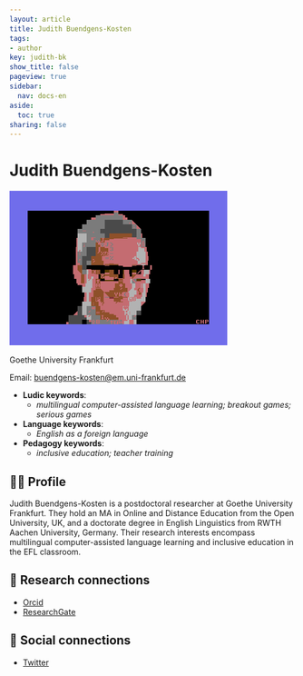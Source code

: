 ```yaml
---
layout: article
title: Judith Buendgens-Kosten
tags:
- author
key: judith-bk
show_title: false
pageview: true
sidebar:
  nav: docs-en
aside:
  toc: true
sharing: false
---
```


# Judith Buendgens-Kosten

<div class="card">
  <div class="card__image">
    <img class="image" src="/assets/images/llp-judith.png"/>
    <div class="overlay overlay--bottom">
      <p>Goethe University Frankfurt</p>
    </div>
  </div>
</div>

Email: [buendgens-kosten@em.uni-frankfurt.de](mailto:buendgens-kosten@em.uni-frankfurt.de)

- **Ludic keywords**: 
  - *multilingual computer-assisted language learning; breakout games; serious games*
- **Language keywords**: 
  - *English as a foreign language*
- **Pedagogy keywords**: 
  - *inclusive education; teacher training*
<!--more-->

## 👨‍🏫 Profile

Judith Buendgens-Kosten is a postdoctoral researcher at Goethe University Frankfurt. They hold an MA in Online and Distance Education from the Open University, UK, and a doctorate degree in English Linguistics from RWTH Aachen University, Germany. Their research interests encompass multilingual computer-assisted language learning and inclusive education in the EFL classroom.

## 🧪 Research connections

- [Orcid](https://orcid.org/0000-0001-6619-4459)
- [ResearchGate](https://www.researchgate.net/profile/Judith-Buendgens-Kosten)



## 💬 Social connections

- [Twitter](twitter.com/JudithBK)